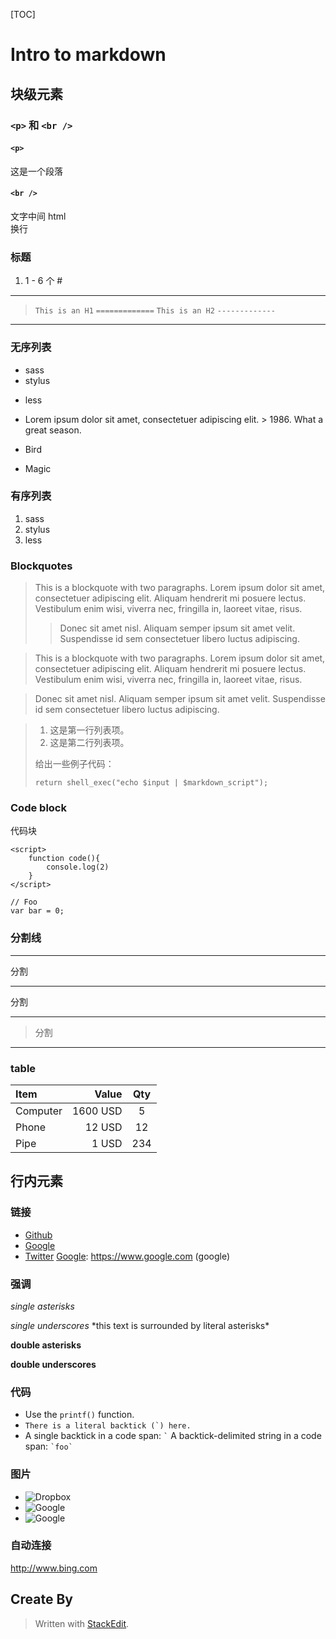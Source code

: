 [TOC]
# Intro to markdown
##  块级元素
### `<p>` 和 `<br />`
#### `<p>`

这是一个段落

#### `<br />`

文字中间 html <br /> 换行

### 标题
1. 1 - 6 个 #
***

> `This is an H1`
> `=============`
> `This is an H2`
> `-------------`

***
### 无序列表
*   sass
*   stylus
-   less
+   Lorem ipsum dolor sit amet, consectetuer adipiscing elit.
        > 1986\. What a great season.
*   Bird

*   Magic

### 有序列表
1.   sass
2.   stylus
3.   less

### Blockquotes
> This is a blockquote with two paragraphs. Lorem ipsum dolor sit amet,
> consectetuer adipiscing elit. Aliquam hendrerit mi posuere lectus.
> Vestibulum enim wisi, viverra nec, fringilla in, laoreet vitae, risus.
> 
> >Donec sit amet nisl. Aliquam semper ipsum sit amet velit. Suspendisse
> id sem consectetuer libero luctus adipiscing.

> This is a blockquote with two paragraphs. Lorem ipsum dolor sit amet,
consectetuer adipiscing elit. Aliquam hendrerit mi posuere lectus.
Vestibulum enim wisi, viverra nec, fringilla in, laoreet vitae, risus.

> Donec sit amet nisl. Aliquam semper ipsum sit amet velit. Suspendisse
id sem consectetuer libero luctus adipiscing.

> 1.   这是第一行列表项。
> 2.   这是第二行列表项。
> 
> 给出一些例子代码：
> 
>     return shell_exec("echo $input | $markdown_script");

### Code block

代码块

    <script>
        function code(){
            console.log(2)
        }
    </script>
    
```
// Foo
var bar = 0;
```
    
### 分割线
---
分割
****
分割
- - -
> 分割

--------------
### table
| Item      |    Value | Qty  |
| :-------- | --------:| :--: |
| Computer  | 1600 USD |  5   |
| Phone     |   12 USD |  12  |
| Pipe      |    1 USD | 234  |

## 行内元素
### 链接
* [Github](https://www.github.com "Github")
* [Google][1]
* [Twitter][2]
[Google]: https://www.google.com (google)

### 强调
*single asterisks*

_single underscores_ \*this text is surrounded by literal asterisks\*

**double asterisks**

__double underscores__

### 代码
+ Use the `printf()` function.
+ ``There is a literal backtick (`) here.``
+ A single backtick in a code span: `` ` ``
  A backtick-delimited string in a code span: `` `foo` ``

### 图片
- ![Dropbox](https://dt8kf6553cww8.cloudfront.net/static/images/icons/blue_dropbox_glyph-vflJ8-C5d.png "dropbox")
- ![Google][google]
- ![Google][google]

### 自动连接
<http://www.bing.com>
## Create By

> Written with [StackEdit](https://stackedit.io/).


  [google]: https://www.google.com/images/srpr/logo11w.png "google"
  [1]: https://www.google.com "google"
  [2]: https://twitter.com "twitter"